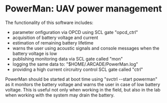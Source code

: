 PowerMan: UAV power management
==============================

The functionality of this software includes:

- parameter onfiguration via OPCD using SCL gate "opcd_ctrl"
- acquisition of battery voltage and current
- estimation of remaining battery lifetime
- warns the user using acoustic signals and console messages when the battery voltage is low
- publishing monitoring data via SCL gate called "mon"
- logging the same data to: "$HOME/.ARCADE/PowerMan.log"
- providing a high current circruitry control SCL gate called "ctrl"

PowerMan should be started at boot time using "svctrl --start powerman"
as it monitors the battery voltage and warns the user in case of low battery voltage.
This is useful not only when working in the field, but also in the lab
when working with the system may drain the battery.